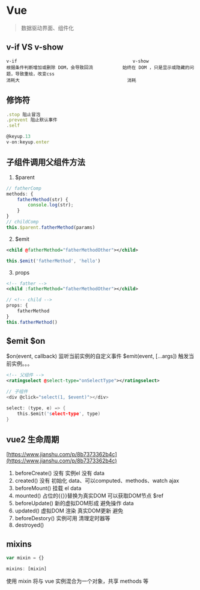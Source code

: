  # Vue
> 数据驱动界面、组件化

## v-if VS v-show

    v-if                                           v-show
    根据条件判断增加或删除 DOM，会导致回流           始终在 DOM ，只是显示或隐藏的问题，导致重绘，改变css
    消耗大                                        消耗

## 修饰符
```js
.stop 阻止冒泡
.prevent 阻止默认事件
.self

@keyup.13
v-on:keyup.enter

```

## 子组件调用父组件方法
1. $parent
```js
// fatherComp
methods: {
    fatherMethod(str) {
        console.log(str);
    }
}
// childComp
this.$parent.fatherMethod(params)
```
2. $emit
```xml
<child @fatherMethod="fatherMethodOther"></child>
```
```js
this.$emit('fatherMethod', 'hello')
```
3. props
```xml
<!-- father -->
<child :fatherMethod="fatherMethodOther"></child>
```
```js
// <!-- child -->
props: {
    fatherMethod
}
this.fatherMethod()
```

## $emit $on
$on(event, callback) 监听当前实例的自定义事件
$emit(event, [...args]) 触发当前实例。。。
```xml
<!-- 父组件 -->
<ratingselect @select-type="onSelectType"></ratingselect>
```
```c
// 子组件
<div @click="select(1, $event)"></div>

select: (type, e) => {
    this.$emit('select-type', type)
}
```

## vue2 生命周期
[https://www.jianshu.com/p/8b7373362b4c](https://www.jianshu.com/p/8b7373362b4c)
1. beforeCreate()       没有 实例el                   没有 data
2. created()            没有                          初始化 data、可以computed、methods、watch   ajax
3. beforeMount()        挂载 el                         data
4. mounted()            占位的{{}}替换为真实DOM         可以获取DOM节点      $ref
5. beforeUpdate()       新的虚拟DOM形成                避免操作 data
6. updated()            虚拟DOM 渲染 真实DOM更新        避免
7. beforeDestory()      实例可用                        清理定时器等
8. destroyed()          

## mixins
```js
var mixin = {}

mixins: [mixin]
```
使用 mixin 将与 vue 实例混合为一个对象，共享 methods 等

